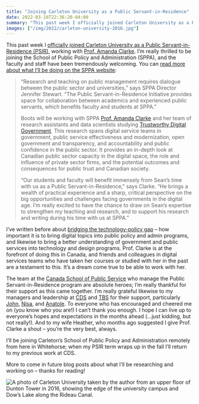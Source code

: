 ```yaml
---
title: "Joining Carleton University as a Public Servant-in-Residence"
date: 2022-03-16T22:36:20-04:00
summary: "This past week I officially joined Carleton University as a Public Servant-in-Residence, working with Prof. Amanda Clarke. I’m really thrilled to be joining the School of Public Policy and Administration, and the faculty and staff have been tremendously welcoming. I’ll be joining Carleton’s School of Public Policy and Administration remotely from here in Whitehorse; when my PSIR term wraps up in the fall I’ll return to my previous work at CDS."
images: ["/img/2022/carleton-university-2016.jpg"]
---
```


This past week I [officially joined Carleton University as a Public Servant-in-Residence (PSIR)](https://carleton.ca/sppa/people/boots-sean/), working with [Prof. Amanda Clarke](https://amandaclarke.ca/). I’m really thrilled to be joining the School of Public Policy and Administration (SPPA), and the faculty and staff have been tremendously welcoming. You can [read more about what I’ll be doing on the SPPA website](https://carleton.ca/sppa/2022/sppa-welcome-sean-boots-as-public-servant-in-residence/):

> “Research and teaching on public management requires dialogue between the public sector and universities,” says SPPA Director Jennifer Stewart. “The Public Servant-in-Residence Initiative provides space for collaboration between academics and experienced public servants, which benefits faculty and students at SPPA.”
> 
> Boots will be working with SPPA [Prof. Amanda Clarke](https://carleton.ca/sppa/people/clarke-amanda/) and her team of research assistants and data scientists studying [Trustworthy Digital Government](https://research.carleton.ca/story/moving-fast-and-breaking-public-trust-how-digital-reforms-in-government-must-be-more-accountable-to-citizens/). This research spans digital service teams in government, public service effectiveness and modernization, open government and transparency, and accountability and public confidence in the public sector. It provides an in-depth look at Canadian public sector capacity in the digital space, the role and influence of private sector firms, and the potential outcomes and consequences for public trust and Canadian society.
> 
> “Our students and faculty will benefit immensely from Sean’s time with us as a Public Servant-in-Residence,” says Clarke. “He brings a wealth of practical experience and a sharp, critical perspective on the big opportunities and challenges facing governments in the digital age. I’m really excited to have the chance to draw on Sean’s expertise to strengthen my teaching and research, and to support his research and writing during his time with us at SPPA.”

I’ve written before about [bridging the technology-policy gap](/2020/01/02/bridging-the-technology-policy-gap/) – how important it is to bring digital topics into public policy and admin programs, and likewise to bring a better understanding of government and public services into technology and design programs. Prof. Clarke is at the forefront of doing this in Canada, and friends and colleagues in digital services teams who have taken her courses or studied with her in the past are a testament to this. It’s a dream come true to be able to work with her.

The team at the [Canada School of Public Service](https://www.csps-efpc.gc.ca/index-eng.aspx) who manage the Public Servant-in-Residence program are absolute heroes; I’m really thankful for their support as this came together. I’m really grateful likewise to my managers and leadership at [CDS](https://digital.canada.ca/) and [TBS](https://www.canada.ca/en/treasury-board-secretariat.html) for their support, particularly [John](https://twitter.com/JohnMillons), [Nisa](https://twitter.com/nisamalli), and [Anatole](https://twitter.com/anatolep). To everyone who has encouraged and cheered me on (you know who you are!) I can’t thank you enough. I hope I can live up to everyone’s hopes and expectations in the months ahead (…just kidding, but not really!). And to my wife Heather, who months ago suggested I give Prof. Clarke a shout – you’re the very best, always.

I’ll be joining Carleton’s School of Public Policy and Administration remotely from here in Whitehorse; when my PSIR term wraps up in the fall I’ll return to my previous work at CDS.

More to come in future blog posts about what I’ll be researching and working on – thanks for reading! 

<p><img src="/img/2022/carleton-university-2016.jpg" class="img-fluid" alt="A photo of Carleton University taken by the author from an upper floor of Dunton Tower in 2016, showing the edge of the university campus and Dow’s Lake along the Rideau Canal."></p>
